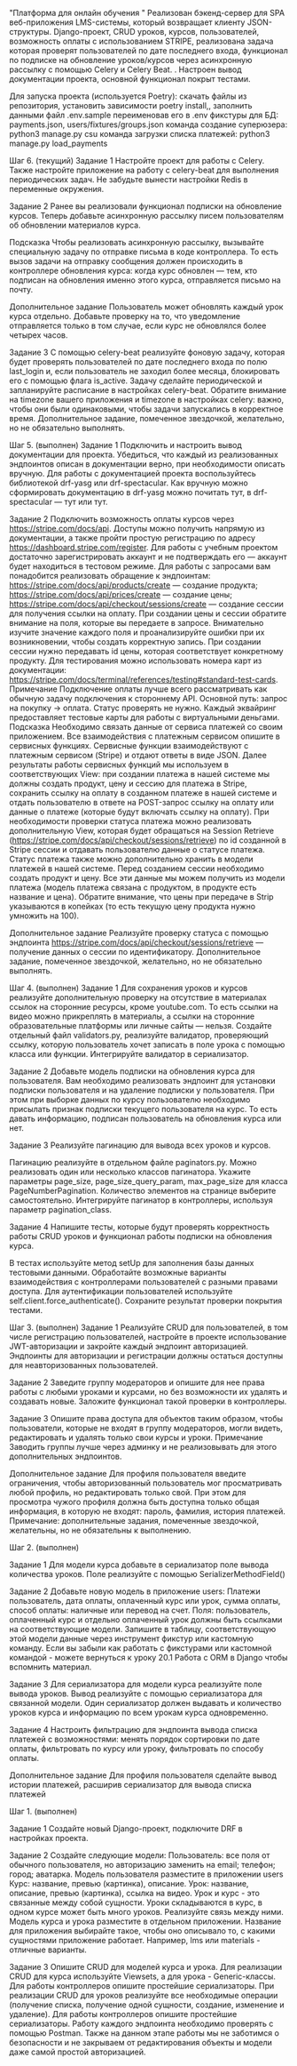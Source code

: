 "Платформа для онлайн обучения "
Реализован бэкенд-сервер для SPA веб-приложения LMS-системы, который возвращает клиенту JSON-структуры.
Django-проект, CRUD уроков, курсов, пользователей, возможность оплаты с использованием STRIPE, реализована задача которая проверят пользователей по дате последнего входа, функционал по подписке на обновление уроков/курсов через асинхронную рассылку с помощью Celery и Celery Beat. .
Настроен вывод документации проекта, основной функционал покрыт тестами.


Для запуска проекта (используется Poetry):
скачать файлы из репозитория,
установить зависимости poetry install,,
заполнить данными файл .env.sample переименовав его в .env
фикстуры для БД: payments.json, users/fixtures/groups.json
команда создание суперюзера: python3 manage.py csu
команда загрузки списка платежей: python3 manage.py load_payments


Шаг 6. (текущий)
Задание 1
Настройте проект для работы с Celery. Также настройте приложение на работу с 
celery-beat для выполнения периодических задач.
Не забудьте вынести настройки Redis в переменные окружения.

Задание 2
Ранее вы реализовали функционал подписки на обновление курсов. 
Теперь добавьте асинхронную рассылку писем пользователям об обновлении материалов курса.

Подсказка
Чтобы реализовать асинхронную рассылку, вызывайте специальную задачу по отправке письма 
в коде контроллера. То есть вызов задачи на отправку сообщения должен происходить в контроллере
обновления курса: когда курс обновлен — тем, кто подписан на обновления именно этого курса, 
отправляется письмо на почту.

Дополнительное задание
Пользователь может обновлять каждый урок курса отдельно. Добавьте проверку на то, 
что уведомление отправляется только в том случае, если курс не обновлялся более четырех часов.

Задание 3
С помощью celery-beat реализуйте фоновую задачу, которая будет проверять пользователей по дате 
последнего входа по полю last_login и, если пользователь не заходил более месяца, 
блокировать его с помощью флага is_active.
Задачу сделайте периодической и запланируйте расписание в настройках celery-beat.
Обратите внимание на timezone вашего приложения и timezone в настройках celery: важно, 
чтобы они были одинаковыми, чтобы задачи запускались в корректное время. 
Дополнительное задание, помеченное звездочкой, желательно, но не обязательно выполнять.

Шаг 5. (выполнен)
Задание 1
Подключить и настроить вывод документации для проекта. Убедиться, что каждый из реализованных эндпоинтов описан в 
документации верно, при необходимости описать вручную.
Для работы с документацией проекта воспользуйтесь библиотекой drf-yasg или drf-spectacular.
Как вручную можно сформировать документацию в drf-yasg можно почитать тут, в drf-spectacular — тут или тут.

Задание 2
Подключить возможность оплаты курсов через https://stripe.com/docs/api.
Доступы можно получить напрямую из документации, а также пройти простую регистрацию 
по адресу https://dashboard.stripe.com/register.
Для работы с учебным проектом достаточно зарегистрировать аккаунт и не подтверждать его — аккаунт 
будет находиться в тестовом режиме.
Для работы с запросами вам понадобится реализовать обращение к эндпоинтам:
https://stripe.com/docs/api/products/create — создание продукта;
https://stripe.com/docs/api/prices/create — создание цены;
https://stripe.com/docs/api/checkout/sessions/create — создание сессии для получения ссылки на оплату.
При создании цены и сессии обратите внимание на поля, которые вы передаете в запросе. Внимательно изучите 
значение каждого поля и проанализируйте ошибки при их возникновении, чтобы создать корректную запись.
При создании сессии нужно передавать id цены, которая соответствует конкретному продукту.
Для тестирования можно использовать номера карт из документации:
https://stripe.com/docs/terminal/references/testing#standard-test-cards.
Примечание
Подключение оплаты лучше всего рассматривать как обычную задачу подключения к стороннему API.
Основной путь: запрос на покупку → оплата. Статус проверять не нужно.
Каждый эквайринг предоставляет тестовые карты для работы с виртуальными деньгами.
Подсказка
Необходимо связать данные от сервиса платежей со своим приложением. Все взаимодействия с платежным сервисом 
опишите в сервисных функциях. Сервисные функции взаимодействуют с платежным сервисом (Stripe) и отдают ответы 
в виде JSON. Далее результаты работы сервисных функций мы используем в соответствующих View: при создании платежа в 
нашей системе мы должны создать продукт, цену и сессию для платежа в Stripe, сохранить ссылку на оплату в созданном 
платеже в нашей системе и отдать пользователю в ответе на POST-запрос ссылку на оплату или данные о платеже (которые 
будут включать ссылку на оплату).
При необходимости проверки статуса платежа можно реализовать дополнительную View, которая будет обращаться на 
Session Retrieve (https://stripe.com/docs/api/checkout/sessions/retrieve) по id созданной в Stripe сессии и 
отдавать пользователю данные о статусе платежа. Статус платежа также можно дополнительно хранить в модели платежей 
в нашей системе.
Перед созданием сессии необходимо создать продукт и цену. Все эти данные мы можем получить из модели платежа (модель 
платежа связана с продуктом, в продукте есть название и цена).
Обратите внимание, что цены при передаче в Strip указываются в копейках (то есть текущую цену продукта 
нужно умножить на 100).

Дополнительное задание
Реализуйте проверку статуса с помощью эндпоинта https://stripe.com/docs/api/checkout/sessions/retrieve — получение 
данных о сессии по идентификатору.
Дополнительное задание, помеченное звездочкой, желательно, но не обязательно выполнять.

Шаг 4. (выполнен)
Задание 1
Для сохранения уроков и курсов реализуйте дополнительную проверку на отсутствие в материалах ссылок на сторонние ресурсы, кроме youtube.com.
То есть ссылки на видео можно прикреплять в материалы, а ссылки на сторонние образовательные платформы или личные сайты — нельзя.
Создайте отдельный файл validators.py, реализуйте валидатор, проверяющий ссылку, 
которую пользователь хочет записать в поле урока с помощью класса или функции.
Интегрируйте валидатор в сериализатор.

Задание 2
Добавьте модель подписки на обновления курса для пользователя.
Вам необходимо реализовать эндпоинт для установки подписки пользователя и на удаление подписки у пользователя.
При этом при выборке данных по курсу пользователю необходимо присылать признак подписки текущего пользователя на курс. 
То есть давать информацию, подписан пользователь на обновления курса или нет.

Задание 3
Реализуйте пагинацию для вывода всех уроков и курсов.

Пагинацию реализуйте в отдельном файле 
paginators.py. Можно реализовать один или несколько классов пагинатора. 
Укажите параметры page_size, page_size_query_param, max_page_size для класса PageNumberPagination. 
Количество элементов на странице выберите самостоятельно. 
Интегрируйте пагинатор в контроллеры, используя параметр pagination_class.

Задание 4
Напишите тесты, которые будут проверять корректность работы CRUD уроков и функционал работы подписки на обновления курса.

В тестах используйте метод setUp для заполнения базы данных тестовыми данными. 
Обработайте возможные варианты взаимодействия с контроллерами пользователей с разными правами доступа. 
Для аутентификации пользователей используйте self.client.force_authenticate().
Сохраните результат проверки покрытия тестами.

Шаг 3. (выполнен)
Задание 1
Реализуйте CRUD для пользователей, в том числе регистрацию пользователей, настройте в проекте использование JWT-авторизации и закройте каждый эндпоинт авторизацией.
    Эндпоинты для авторизации и регистрации должны остаться доступны для неавторизованных пользователей.

Задание 2
Заведите группу модераторов и опишите для нее права работы с любыми уроками и курсами, но без возможности их удалять и создавать новые. Заложите функционал такой проверки в контроллеры.

Задание 3
Опишите права доступа для объектов таким образом, чтобы пользователи, которые не входят в группу модераторов, могли видеть, редактировать и удалять только свои курсы и уроки.
    Примечание
    Заводить группы лучше через админку и не реализовывать для этого дополнительных эндпоинтов.

Дополнительное задание
    Для профиля пользователя введите ограничения, чтобы авторизованный пользователь мог просматривать любой профиль, но редактировать только свой. При этом для просмотра чужого профиля должна быть доступна только общая информация, в которую не входят: пароль, фамилия, история платежей.
Примечание: дополнительные задания, помеченные звездочкой, желательны, но не обязательны к выполнению.

Шаг 2. (выполнен)

Задание 1
Для модели курса добавьте в сериализатор поле вывода количества уроков. Поле реализуйте с помощью
SerializerMethodField()

Задание 2
Добавьте новую модель в приложение users:
Платежи
    пользователь,
    дата оплаты,
    оплаченный курс или урок,
    сумма оплаты,
    способ оплаты: наличные или перевод на счет.
    Поля:
    пользователь,
    оплаченный курс
    и
    отдельно оплаченный урок
    должны быть ссылками на соответствующие модели.
Запишите в таблицу, соответствующую этой модели данные через инструмент фикстур или кастомную команду.
    Если вы забыли как работать с фикстурами или кастомной командой - можете вернуться к уроку 20.1 Работа с ORM в Django чтобы вспомнить материал.

Задание 3
Для сериализатора для модели курса реализуйте поле вывода уроков. Вывод реализуйте с помощью сериализатора для связанной модели.
    Один сериализатор должен выдавать и количество уроков курса и информацию по всем урокам курса одновременно.

Задание 4
Настроить фильтрацию для эндпоинта вывода списка платежей с возможностями:
    менять порядок сортировки по дате оплаты,
    фильтровать по курсу или уроку,
    фильтровать по способу оплаты.

Дополнительное задание
    Для профиля пользователя сделайте вывод истории платежей, расширив сериализатор для вывода списка платежей


Шаг 1. (выполнен)

Задание 1
Создайте новый Django-проект, подключите DRF в настройках проекта.

Задание 2
Создайте следующие модели:
    Пользователь:
        все поля от обычного пользователя, но авторизацию заменить на email;
        телефон;
        город;
        аватарка.
    Модель пользователя разместите в приложении users
    Курс:
        название,
        превью (картинка),
        описание.
    Урок:
        название,
        описание,
        превью (картинка),
        ссылка на видео.
    Урок и курс - это связанные между собой сущности. Уроки складываются в курс, в одном курсе может быть много уроков. Реализуйте связь между ними.
Модель курса и урока разместите в отдельном приложении. Название для приложения выбирайте такое, чтобы оно описывало то, с какими сущностями приложение работает. Например, lms или materials - отличные варианты.

Задание 3
Опишите CRUD для моделей курса и урока. Для реализации CRUD для курса используйте Viewsets, а для урока - Generic-классы.
Для работы контроллеров опишите простейшие сериализаторы.
    При реализации CRUD для уроков реализуйте все необходимые операции (получение списка, получение одной сущности, создание, изменение и удаление).
Для работы контроллеров опишите простейшие сериализаторы.
    Работу каждого эндпоинта необходимо проверять с помощью Postman.
    Также на данном этапе работы мы не заботимся о безопасности и не закрываем от редактирования объекты и модели даже самой простой авторизацией.

